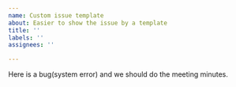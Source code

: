 ```yaml
---
name: Custom issue template
about: Easier to show the issue by a template
title: ''
labels: ''
assignees: ''

---
```


Here is a bug(system error) and we should do the meeting minutes.
